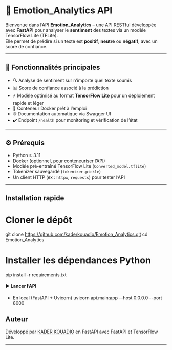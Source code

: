 # 💬 Emotion_Analytics API

Bienvenue dans l’API **Emotion_Analytics** – une API RESTful développée avec **FastAPI** pour analyser le **sentiment** des textes via un modèle TensorFlow Lite (TFLite).  
Elle permet de prédire si un texte est **positif**, **neutre** ou **négatif**, avec un score de confiance.

---

## 🚀 Fonctionnalités principales

- 🔍 Analyse de sentiment sur n’importe quel texte soumis  
- 📊 Score de confiance associé à la prédiction  
- ⚡ Modèle optimisé au format **TensorFlow Lite** pour un déploiement rapide et léger  
- 🐳 Conteneur Docker prêt à l’emploi  
- 🌐 Documentation automatique via Swagger UI  
- ✔️ Endpoint `/health` pour monitoring et vérification de l’état

---

## ⚙️ Prérequis

- Python ≥ 3.11  
- Docker (optionnel, pour conteneuriser l’API)  
- Modèle pré-entraîné TensorFlow Lite (`Converted_model.tflite`)  
- Tokenizer sauvegardé (`tokenizer.pickle`)  
- Un client HTTP (ex : `httpx`, `requests`) pour tester l’API

---

## Installation rapide

# Cloner le dépôt
git clone https://github.com/kaderkouadio/Emotion_Analytics.git
cd Emotion_Analytics

# Installer les dépendances Python
pip install -r requirements.txt



#### ▶️ Lancer l’API
- En local (FastAPI + Uvicorn)
uvicorn api.main:app --host 0.0.0.0 --port 8000


## Auteur

Développé par [KADER KOUADIO](https://www.linkedin.com/in/koukou-kader-kouadio-2a32371a4/) en FastAPI  avec FastAPI et TensorFlow Lite.

---